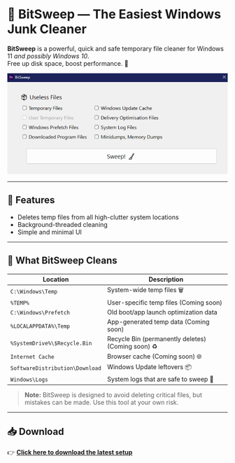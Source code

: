 # 🧹 BitSweep — The Easiest Windows Junk Cleaner

**BitSweep** is a powerful, quick and safe temporary file cleaner for Windows 11 *and possibly Windows 10*.  
Free up disk space, boost performance. 💨

![BitSweep UI Screenshot](https://github.com/Dan-Banfield/BitSweep/blob/master/Images/BitSweep%20UI.png?raw=true)

---

## 🚀 Features

- Deletes temp files from all high-clutter system locations
- Background-threaded cleaning
- Simple and minimal UI

---

## 🧼 What BitSweep Cleans

| Location                    | Description                                 |
|----------------------------|---------------------------------------------|
| `C:\Windows\Temp`          | System-wide temp files 🗑️                  |
| `%TEMP%`                   | User-specific temp files (Coming soon)      |
| `C:\Windows\Prefetch`      | Old boot/app launch optimization data       |
| `%LOCALAPPDATA%\Temp`      | App-generated temp data (Coming soon)       |
| `%SystemDrive%\$Recycle.Bin` | Recycle Bin (permanently deletes) (Coming soon) ♻️  |
| `Internet Cache`           | Browser cache (Coming soon) 🌐             |
| `SoftwareDistribution\Download` | Windows Update leftovers 📦           |
| `Windows\Logs`             | System logs that are safe to sweep 📝        |

> **Note:** BitSweep is designed to avoid deleting critical files, but mistakes can be made. Use this tool at your own risk.

---

## 📥 Download

👉 [**Click here to download the latest setup**]([https://your-download-link.com](https://github.com/Dan-Banfield/BitSweep/releases/tag/Release))

